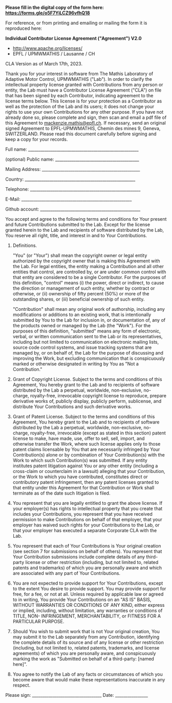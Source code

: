 **Please fill in the digital copy of the form here: https://forms.gle/o5F7YiLCZ96vfhQ18**

For reference, or from printing and emailing or mailing the form it is reproduced here:


**Individual Contributor License Agreement ("Agreement") V2.0**
- http://www.apache.org/licenses/
- EPFL / UPMWMATHIS / Lausanne / CH

CLA Version as of March 17th, 2023.

Thank you for your interest in software from The Mathis Laboratory of 
Adaptive Motor Control, UPMWMATHIS ("Lab").
In order to clarify the intellectual property license
granted with Contributions from any person or entity, the Lab
must have a Contributor License Agreement ("CLA") on file that has
been signed by each Contributor, indicating agreement to the license
terms below. This license is for your protection as a Contributor as
well as the protection of the Lab and its users; it does not
change your rights to use your own Contributions for any other purpose.
If you have not already done so, please complete and sign, then scan
and email a pdf file of this Agreement to mackenzie.mathis@epfl.ch.
If necessary, send an original signed Agreement to
EPFL-UPMWMATHIS, Chemin des mines 9, Geneva,
SWITZERLAND. Please read this document carefully before
signing and keep a copy for your records.

  Full name: ______________________________________________________

  (optional) Public name: _________________________________________

  Mailing Address: ________________________________________________


  Country:   ______________________________________________________

  Telephone: ______________________________________________________

  E-Mail:    ______________________________________________________

  Github account: _________________________________________________

You accept and agree to the following terms and conditions for Your
present and future Contributions submitted to the Lab. Except
for the license granted herein to the Lab and recipients of
software distributed by the Lab, You reserve all right, title,
and interest in and to Your Contributions.

1. Definitions.

   "You" (or "Your") shall mean the copyright owner or legal entity
   authorized by the copyright owner that is making this Agreement
   with the Lab. For legal entities, the entity making a
   Contribution and all other entities that control, are controlled
   by, or are under common control with that entity are considered to
   be a single Contributor. For the purposes of this definition,
   "control" means (i) the power, direct or indirect, to cause the
   direction or management of such entity, whether by contract or
   otherwise, or (ii) ownership of fifty percent (50%) or more of the
   outstanding shares, or (iii) beneficial ownership of such entity.

   "Contribution" shall mean any original work of authorship,
   including any modifications or additions to an existing work, that
   is intentionally submitted by You to the Lab for inclusion
   in, or documentation of, any of the products owned or managed by
   the Lab (the "Work"). For the purposes of this definition,
   "submitted" means any form of electronic, verbal, or written
   communication sent to the Lab or its representatives,
   including but not limited to communication on electronic mailing
   lists, source code control systems, and issue tracking systems that
   are managed by, or on behalf of, the Lab for the purpose of
   discussing and improving the Work, but excluding communication that
   is conspicuously marked or otherwise designated in writing by You
   as "Not a Contribution."

2. Grant of Copyright License. Subject to the terms and conditions of
   this Agreement, You hereby grant to the Lab and to
   recipients of software distributed by the Lab a perpetual,
   worldwide, non-exclusive, no-charge, royalty-free, irrevocable
   copyright license to reproduce, prepare derivative works of,
   publicly display, publicly perform, sublicense, and distribute Your
   Contributions and such derivative works.

3. Grant of Patent License. Subject to the terms and conditions of
   this Agreement, You hereby grant to the Lab and to
   recipients of software distributed by the Lab a perpetual,
   worldwide, non-exclusive, no-charge, royalty-free, irrevocable
   (except as stated in this section) patent license to make, have
   made, use, offer to sell, sell, import, and otherwise transfer the
   Work, where such license applies only to those patent claims
   licensable by You that are necessarily infringed by Your
   Contribution(s) alone or by combination of Your Contribution(s)
   with the Work to which such Contribution(s) was submitted. If any
   entity institutes patent litigation against You or any other entity
   (including a cross-claim or counterclaim in a lawsuit) alleging
   that your Contribution, or the Work to which you have contributed,
   constitutes direct or contributory patent infringement, then any
   patent licenses granted to that entity under this Agreement for
   that Contribution or Work shall terminate as of the date such
   litigation is filed.

4. You represent that you are legally entitled to grant the above
   license. If your employer(s) has rights to intellectual property
   that you create that includes your Contributions, you represent
   that you have received permission to make Contributions on behalf
   of that employer, that your employer has waived such rights for
   your Contributions to the Lab, or that your employer has
   executed a separate Corporate CLA with the Lab.

5. You represent that each of Your Contributions is Your original
   creation (see section 7 for submissions on behalf of others).  You
   represent that Your Contribution submissions include complete
   details of any third-party license or other restriction (including,
   but not limited to, related patents and trademarks) of which you
   are personally aware and which are associated with any part of Your
   Contributions.

6. You are not expected to provide support for Your Contributions,
   except to the extent You desire to provide support. You may provide
   support for free, for a fee, or not at all. Unless required by
   applicable law or agreed to in writing, You provide Your
   Contributions on an "AS IS" BASIS, WITHOUT WARRANTIES OR CONDITIONS
   OF ANY KIND, either express or implied, including, without
   limitation, any warranties or conditions of TITLE, NON-
   INFRINGEMENT, MERCHANTABILITY, or FITNESS FOR A PARTICULAR PURPOSE.

7. Should You wish to submit work that is not Your original creation,
   You may submit it to the Lab separately from any
   Contribution, identifying the complete details of its source and of
   any license or other restriction (including, but not limited to,
   related patents, trademarks, and license agreements) of which you
   are personally aware, and conspicuously marking the work as
   "Submitted on behalf of a third-party: [named here]".

8. You agree to notify the Lab of any facts or circumstances of
   which you become aware that would make these representations
   inaccurate in any respect.

Please sign: __________________________________ Date: ________________
